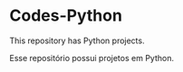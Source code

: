 # Codes-Python
 This repository has Python projects.
 
 Esse repositório possui projetos em Python. 
